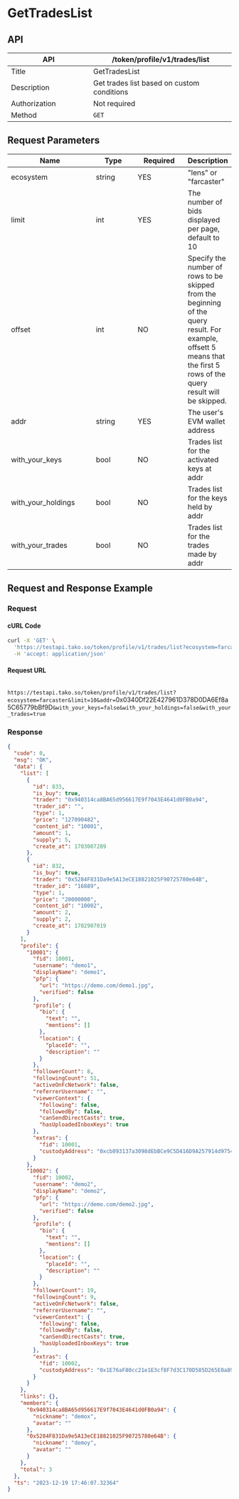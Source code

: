 # GetTradesList

## API

<table><thead><tr><th width="169">API</th><th>/token/profile/v1/trades/list</th></tr></thead><tbody><tr><td>Title</td><td>GetTradesList</td></tr><tr><td>Description</td><td>Get trades list based on custom conditions</td></tr><tr><td>Authorization</td><td>Not required</td></tr><tr><td>Method</td><td><code>GET</code></td></tr></tbody></table>

## Request Parameters

<table><thead><tr><th width="194">Name</th><th width="99">Type</th><th width="113">Required</th><th>Description</th></tr></thead><tbody><tr><td>ecosystem</td><td>string</td><td>YES</td><td>"lens" or "farcaster"</td></tr><tr><td>limit</td><td>int</td><td>YES</td><td>The number of bids displayed per page, default to 10</td></tr><tr><td>offset</td><td>int</td><td>NO</td><td>Specify the number of rows to be skipped from the beginning of the query result. For example, offsett 5 means that the first 5 rows of the query result will be skipped.</td></tr><tr><td>addr</td><td>string</td><td>YES</td><td>The user's EVM wallet address</td></tr><tr><td>with_your_keys</td><td>bool</td><td>NO</td><td>Trades list for the activated keys at addr</td></tr><tr><td>with_your_holdings</td><td>bool</td><td>NO</td><td>Trades list for the keys held by addr</td></tr><tr><td>with_your_trades</td><td>bool</td><td>NO</td><td>Trades list for the trades made by addr</td></tr></tbody></table>

## Request and Response Example

### Request

#### cURL Code

```bash
curl -X 'GET' \
  'https://testapi.tako.so/token/profile/v1/trades/list?ecosystem=farcaster&limit=10&addr=0x0340Df22E427961D378D0DA6Ef8a5C65779bBf9D&with_your_keys=false&with_your_holdings=false&with_your_trades=true' \
  -H 'accept: application/json'
```

#### Request URL

\
`https://testapi.tako.so/token/profile/v1/trades/list?ecosystem=farcaster&limit=10&addr=`0x0340Df22E427961D378D0DA6Ef8a5C65779bBf9D`&with_your_keys=false&with_your_holdings=false&with_your_trades=true`

### Response

```json
{
  "code": 0,
  "msg": "OK",
  "data": {
    "list": [
      {
        "id": 833,
        "is_buy": true,
        "trader": "0x940314ca8BA65d956617E9f7043E4641d0FB0a94",
        "trader_id": "",
        "type": 1,
        "price": "127090482",
        "content_id": "10001",
        "amount": 1,
        "supply": 5,
        "create_at": 1703007289
      },
      {
        "id": 832,
        "is_buy": true,
        "trader": "0x5284F831Da9e5A13eCE18821025F90725780e64B",
        "trader_id": "16889",
        "type": 1,
        "price": "20000000",
        "content_id": "10002",
        "amount": 2,
        "supply": 2,
        "create_at": 1702907019
      }
    ],
    "profile": {
      "10001": {
        "fid": 10001,
        "username": "demo1",
        "displayName": "demo1",
        "pfp": {
          "url": "https://demo.com/demo1.jpg",
          "verified": false
        },
        "profile": {
          "bio": {
            "text": "",
            "mentions": []
          },
          "location": {
            "placeId": "",
            "description": ""
          }
        },
        "followerCount": 8,
        "followingCount": 51,
        "activeOnFcNetwork": false,
        "referrerUsername": "",
        "viewerContext": {
          "following": false,
          "followedBy": false,
          "canSendDirectCasts": true,
          "hasUploadedInboxKeys": true
        },
        "extras": {
          "fid": 10001,
          "custodyAddress": "0xcb093137a3098dEbBCe9C5D416D9A257914d9754"
        }
      },
      "10002": {
        "fid": 10002,
        "username": "demo2",
        "displayName": "demo2",
        "pfp": {
          "url": "https://demo.com/demo2.jpg",
          "verified": false
        },
        "profile": {
          "bio": {
            "text": "",
            "mentions": []
          },
          "location": {
            "placeId": "",
            "description": ""
          }
        },
        "followerCount": 19,
        "followingCount": 9,
        "activeOnFcNetwork": false,
        "referrerUsername": "",
        "viewerContext": {
          "following": false,
          "followedBy": false,
          "canSendDirectCasts": true,
          "hasUploadedInboxKeys": true
        },
        "extras": {
          "fid": 10002,
          "custodyAddress": "0x1E76aF80cc21e1E3cf8F7d3C170D585D265E0a89"
        }
      }
    },
    "links": {},
    "members": {
      "0x940314ca8BA65d956617E9f7043E4641d0FB0a94": {
        "nickname": "demox",
        "avatar": ""
      },
      "0x5284F831Da9e5A13eCE18821025F90725780e64B": {
        "nickname": "demoy",
        "avatar": ""
      }
    },
    "total": 3
  },
  "ts": "2023-12-19 17:46:07.32364"
}
```
